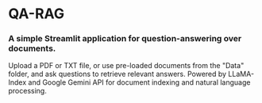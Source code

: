 # QA-RAG

### A simple Streamlit application for question-answering over documents.
Upload a PDF or TXT file, or use pre-loaded documents from the "Data" folder, and ask questions to retrieve relevant answers.
Powered by LLaMA-Index and Google Gemini API for document indexing and natural language processing.

